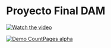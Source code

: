 # Proyecto Final DAM
 
[![Watch the video](https://imgur.com/hc2eYY4)](https://youtu.be/pHFmiarI0ks)


[![Demo CountPages alpha](https://j.gifs.com/0YNk2K.gif)](https://youtu.be/pHFmiarI0ks)
